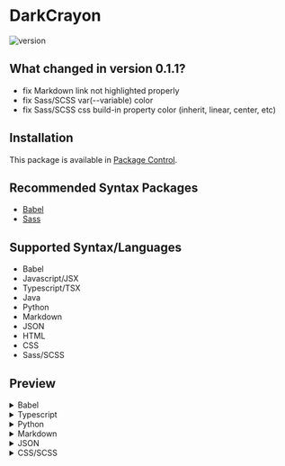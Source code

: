 # DarkCrayon

![version](https://img.shields.io/badge/version-0.1.1-green.svg)

## What changed in version 0.1.1?
- fix Markdown link not highlighted properly
- fix Sass/SCSS var(--variable) color
- fix Sass/SCSS css build-in property color (inherit, linear, center, etc) 

## Installation
This package is available in [Package Control](https://packagecontrol.io/packages/Dark%20Crayon%20Color%20Scheme).

## Recommended Syntax Packages
- [Babel](https://packagecontrol.io/packages/Babel)
- [Sass](https://packagecontrol.io/packages/Sass)

## Supported Syntax/Languages
- Babel
- Javascript/JSX
- Typescript/TSX
- Java
- Python
- Markdown
- JSON
- HTML
- CSS
- Sass/SCSS

## Preview
<details><summary>Babel</summary>

![image](https://user-images.githubusercontent.com/81207411/192091624-ba3d6726-3d53-4106-a8f8-e22aef7b6006.png)

</details>

<details><summary>Typescript</summary>

![image](https://user-images.githubusercontent.com/81207411/192091783-81eb67cf-c11e-4ebb-8669-edfe00018b48.png)

</details>

<details><summary>Python</summary>

![image](https://user-images.githubusercontent.com/81207411/192091834-f2d1790b-57a4-4c2a-8493-48617d225934.png)

</details>

<details><summary>Markdown</summary>

![image](https://user-images.githubusercontent.com/81207411/192091950-129a4511-5bb6-4cc6-ab85-36a6f8551c23.png)

</details>

<details><summary>JSON</summary>

![image](https://user-images.githubusercontent.com/81207411/192091916-e9a2d4c0-2842-4e9b-ac58-8c164b0e93af.png)

</details>

<details><summary>CSS/SCSS</summary>

![image](https://user-images.githubusercontent.com/81207411/192091665-952513aa-1bff-4d16-9d5a-7ef8823f02d5.png)

</details>